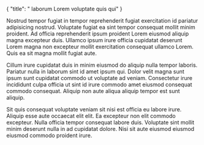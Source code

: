 {
  "title": " laborum Lorem voluptate quis qui"
}

Nostrud tempor fugiat in tempor reprehenderit fugiat exercitation id pariatur adipisicing nostrud. Voluptate fugiat ea sint tempor consequat mollit minim proident. Ad officia reprehenderit ipsum proident Lorem eiusmod aliquip magna excepteur duis. Ullamco ipsum irure officia cupidatat deserunt Lorem magna non excepteur mollit exercitation consequat ullamco Lorem. Quis ea sit magna mollit fugiat aute.

Cillum irure cupidatat duis in minim eiusmod do aliquip nulla tempor laboris. Pariatur nulla in laborum sint id amet ipsum qui. Dolor velit magna sunt ipsum sunt cupidatat commodo ut voluptate ad veniam. Consectetur irure incididunt culpa officia ut sint id irure commodo amet eiusmod consequat commodo consequat. Aliquip non aute aliqua aliquip tempor est sunt aliquip.

Sit quis consequat voluptate veniam sit nisi est officia eu labore irure. Aliquip esse aute occaecat elit elit. Ea excepteur non elit commodo excepteur. Nulla officia tempor consequat labore duis. Voluptate sint mollit minim deserunt nulla in ad cupidatat dolore. Nisi sit aute eiusmod eiusmod eiusmod commodo proident irure.